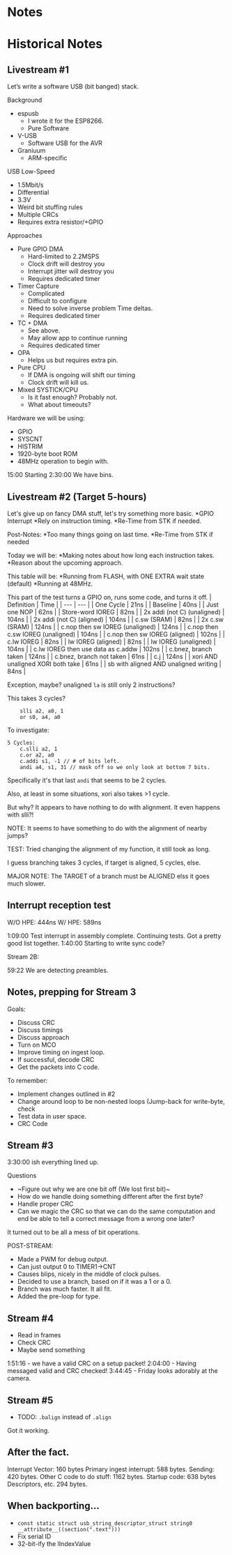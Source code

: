 # Notes











# Historical Notes

## Livestream #1 

Let’s write a software USB (bit banged) stack.

Background
  * espusb
    * I wrote it for the ESP8266.
    * Pure Software
  * V-USB
    * Software USB for the AVR
  * Graniuum
    * ARM-specific

USB Low-Speed
  * 1.5Mbit/s
  * Differential
  * 3.3V
  * Weird bit stuffing rules
  * Multiple CRCs
  * Requires extra resistor/+GPIO

Approaches
  * Pure GPIO DMA
    * Hard-limited to 2.2MSPS
    * Clock drift will destroy you
    * Interrupt jitter will destroy you
    * Requires dedicated timer
  * Timer Capture
    * Complicated
    * Difficult to configure
    * Need to solve inverse problem
             Time deltas.
    * Requires dedicated timer
  * TC + DMA
    * See above.
    * May allow app to continue running
    * Requires dedicated timer
  * OPA
    * Helps us but requires extra pin.
  * Pure CPU
    * If DMA is ongoing will shift our timing
    * Clock drift will kill us.
  * Mixed SYSTICK/CPU
    * Is it fast enough? Probably not.
    * What about timeouts?

Hardware we will be using:
  * GPIO
  * SYSCNT
  * HISTRIM
  * 1920-byte boot ROM
  * 48MHz operation to begin with.

15:00 Starting 
2:30:00 We have bins.

## Livestream #2 (Target 5-hours)

Let's give up on fancy DMA stuff, let's try something more basic.
  *GPIO Interrupt
  *Rely on instruction timing.
  *Re-Time from STK if needed.

Post-Notes:
  *Too many things going on last time.
  *Re-Time from STK if needed

Today we will be:
  *Making notes about how long each instruction takes.
  *Reason about the upcoming approach.


This table will be:
  *Running from FLASH, with ONE EXTRA wait state (default)
  *Running at 48MHz.


This part of the test turns a GPIO on, runs some code, and turns it off.
| Definition | Time |
| --- | --- |
| One Cycle | 21ns |
| Baseline | 40ns |
| Just one NOP | 62ns |
| Store-word IOREG | 82ns |
| 2x addi (not C) (unaligned) | 104ns |
| 2x addi (not C) (aligned) | 104ns |
| c.sw (SRAM) | 82ns |
| 2x c.sw (SRAM) | 124ns |
| c.nop then sw IOREG (unaligned) | 124ns |
| c.nop then c.sw IOREG (unaligned) | 104ns |
| c.nop then sw IOREG (aligned) | 102ns |
| c.lw IOREG | 82ns |
| lw IOREG (aligned) | 82ns |
| lw IOREG (unaligned) | 104ns |
| c.lw IOREG then use data as c.addw | 102ns |
| c.bnez, branch taken | 124ns |
| c.bnez, branch not taken | 61ns |
| c.j | 124ns |
| xori AND unaligned XORI both take | 61ns |
| sb with aligned AND unaligned writing | 84ns |

Exception, maybe? unaligned `la` is still only 2 instructions?

This takes 3 cycles?
```
	slli a2, a0, 1
	or s0, a4, a0
```

To investigate:
```
5 Cycles:
	c.slli a2, 1
	c.or a2, a0
	c.addi s1, -1 // # of bits left.
	andi a4, s1, 31 // mask off so we only look at bottom 7 bits.
```

Specifically it's that last `andi` that seems to be 2 cycles.

Also, at least in some situations, xori also takes >1 cycle.

But why? It appears to have nothing to do with alignment. It even happens with slli?!

NOTE: It seems to have something to do with the alignment of nearby jumps?

TEST: Tried changing the alignment of my function, it still took as long.

I guess branching takes 3 cycles, if target is aligned, 5 cycles, else.

MAJOR NOTE:  The TARGET of a branch must be ALIGNED elss it goes much slower.

## Interrupt reception test

W/O HPE: 444ns
W/ HPE: 589ns


1:09:00 Test interrupt in assembly complete. Continuing tests.
Got a pretty good list together.
1:40:00 Starting to write sync code?

Stream 2B:

59:22 We are detecting preambles.

## Notes, prepping for Stream 3

Goals:
 * Discuss CRC
 * Discuss timings
 * Discuss approach
 * Turn on MCO
 * Improve timing on ingest loop.
 * If successful, decode CRC
 * Get the packets into C code.


To remember:
 * Implement changes outlined in #2
 * Change around loop to be non-nested loops (Jump-back for write-byte, check
 * Test data in user space.
 * CRC Code

## Stream #3
3:30:00 ish everything lined up.

Questions
 * ~Figure out why we are one bit off (We lost first bit)~
 * How do we handle doing something different after the first byte?
 * Handle proper CRC
 * Can we magic the CRC so that we can do the same computation and end be able to tell a correct message from a wrong one later?

It turned out to be all a mess of bit operations.

POST-STREAM:
 * Made a PWM for debug output.
 * Can just output 0 to TIMER1->CNT
 * Causes blips, nicely in the middle of clock pulses.
 * Decided to use a branch, based on if it was a 1 or a 0.
 * Branch was much faster. It all fit.
 * Added the pre-loop for type.

## Stream #4
 * Read in frames
 * Check CRC
 * Maybe send something

1:51:16 - we have a valid CRC on a setup packet!
2:04:00 - Having messaged valid and CRC checked!
3:44:45 - Friday looks adorably at the camera.

## Stream #5
 * TODO: `.balign` instead of `.align`

Got it working.


## After the fact.

Interrupt Vector: 160 bytes
Primary ingest interrupt: 588 bytes.
Sending: 420 bytes.
Other C code to do stuff: 1162 bytes.
Startup code: 638 bytes
Descriptors, etc. 294 bytes.




## When backporting...

 * `const static struct usb_string_descriptor_struct string0 __attribute__((section(".text"))) `
 * Fix serial ID
 * 32-bit-ify the lIndexValue


